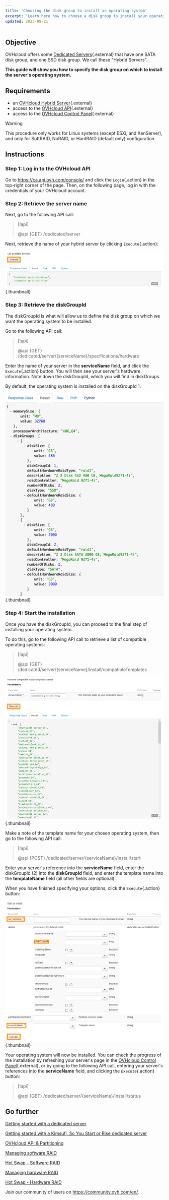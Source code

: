 ```yaml
---
title: 'Choosing the disk group to install an operating system'
excerpt: 'Learn here how to choose a disk group to install your operating system'
updated: 2023-08-21
---
```


## Objective

OVHcloud offers some [Dedicated Servers](https://www.ovh.com/sg/dedicated-servers/){.external} that have one SATA disk group, and one SSD disk group. We call these "Hybrid Servers".

**This guide will show you how to specify the disk group on which to install the server's operating system.**

## Requirements

* an [OVHcloud Hybrid Server](https://www.ovh.com/sg/dedicated-servers/){.external}
* access to the [OVHcloud API](https://ca.api.ovh.com/){.external}
* access to the [OVHcloud Control Panel](https://ca.ovh.com/auth/?action=gotomanager&from=https://www.ovh.com/sg/&ovhSubsidiary=sg){.external}

> [!warning]
>
> This procedure only works for Linux systems (except ESXi, and XenServer), and only for SoftRAID, NoRAID, or HardRAID (default only) configuration.
>

## Instructions

### Step 1: Log in to the OVHcloud API

Go to <https://ca.api.ovh.com/console/> and click the `Login`{.action} in the top-right corner of the page. Then, on the following page, log in with the credentials of your OVHcloud account.

### Step 2: Retrieve the server name

Next, go to the following API call:

> [!api]
>
> @api {GET} /dedicated/server
>

Next, retrieve the name of your hybrid server by clicking `Execute`{.action}:

![Available services](images/services-01.png){.thumbnail}

### Step 3: Retrieve the diskGroupId

The diskGroupId is what will allow us to define the disk group on which we want the operating system to be installed.

Go to the following API call:

> [!api]
>
> @api {GET} /dedicated/server/{serviceName}/specifications/hardware
>

Enter the name of your server in the **serviceName** field, and click the `Execute`{.action} button. You will then see your server's hardware information.
Note down the diskGroupId, which you will find in diskGroups.

By default, the operating system is installed on the diskGroupId 1.

![Hybrid](images/hybrid-01.png){.thumbnail}

### Step 4: Start the installation

Once you have the diskGroupId, you can proceed to the final step of installing your operating system.

To do this, go to the following API call to retrieve a list of compatible operating systems:

> [!api]
>
> @api {GET} /dedicated/server/{serviceName}/install/compatibleTemplates
>

![Compatible templates](images/templates-01.png){.thumbnail}

Make a note of the template name for your chosen operating system, then go to the following API call:

> [!api]
>
> @api {POST} /dedicated/server/{serviceName}/install/start
>

Enter your server's reference into the **serviceName** field, enter the diskGroupId (2) into the **diskGroupId** field, and enter the template name into the **templateName** field (all other fields are optional).

When you have finished specifying your options, click the `Execute`{.action} button:

![Installation](images/install-01.png){.thumbnail}

Your operating system will now be installed. You can check the progress of the installation by refreshing your server's page in the [OVHcloud Control Panel](https://ca.ovh.com/auth/?action=gotomanager&from=https://www.ovh.com/sg/&ovhSubsidiary=sg){.external}, or by going to the following API call, entering your server's references into the **serviceName** field, and clicking the `Execute`{.action} button:

> [!api]
>
> @api {GET} /dedicated/server/{serviceName}/install/status
>

## Go further

[Getting started with a dedicated server](/pages/bare_metal_cloud/dedicated_servers/getting-started-with-dedicated-server)

[Getting started with a Kimsufi, So You Start or Rise dedicated server](/pages/bare_metal_cloud/dedicated_servers/getting-started-with-dedicated-server-eco)

[OVHcloud API & Partitioning](/pages/bare_metal_cloud/dedicated_servers/partitioning_ovh)

[Managing software RAID](/pages/bare_metal_cloud/dedicated_servers/raid_soft)

[Hot Swap - Software RAID](/pages/bare_metal_cloud/dedicated_servers/hotswap_raid_soft)

[Managing hardware RAID](/pages/bare_metal_cloud/dedicated_servers/raid_hard)

[Hot Swap - Hardware RAID](/pages/bare_metal_cloud/dedicated_servers/hotswap_raid_hard)

Join our community of users on <https://community.ovh.com/en/>.
